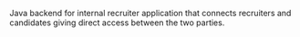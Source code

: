Java backend for internal recruiter application that connects recruiters and candidates giving direct access between the two parties.
